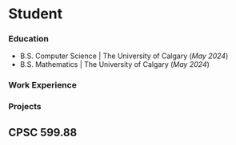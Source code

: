 # Student

### Education
- B.S. Computer Science | The University of Calgary (_May 2024_)
- B.S. Mathematics | The University of Calgary (_May 2024_)

### Work Experience

### Projects
## CPSC 599.88
